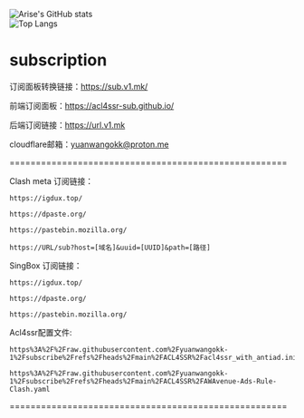

![Arise's GitHub stats](https://github-readme-stats-ten-gilt.vercel.app/api?username=yuanwangokk-1&count_private=true&show_icons=true&theme=radical&include_all_commits=true)  
![Top Langs](https://github-readme-stats.vercel.app/api/top-langs/?username=yuanwangokk-1&layout=compact&hide=css,scss,shell,html&langs_count=8&show_icons=true&theme=radical)


# subscription

订阅面板转换链接：https://sub.v1.mk/

前端订阅面板：https://acl4ssr-sub.github.io/

后端订阅链接：https://url.v1.mk

cloudflare邮箱：yuanwangokk@proton.me

=====================================================

Clash meta 订阅链接：

```
https://igdux.top/

https://dpaste.org/

https://pastebin.mozilla.org/

https://URL/sub?host=[域名]&uuid=[UUID]&path=[路径]
```

SingBox 订阅链接：

```
https://igdux.top/

https://dpaste.org/

https://pastebin.mozilla.org/
```

Acl4ssr配置文件:

```
https%3A%2F%2Fraw.githubusercontent.com%2Fyuanwangokk-1%2Fsubscribe%2Frefs%2Fheads%2Fmain%2FACL4SSR%2Facl4ssr_with_antiad.ini
```
```
https%3A%2F%2Fraw.githubusercontent.com%2Fyuanwangokk-1%2Fsubscribe%2Frefs%2Fheads%2Fmain%2FACL4SSR%2FAWAvenue-Ads-Rule-Clash.yaml
```

=====================================================


